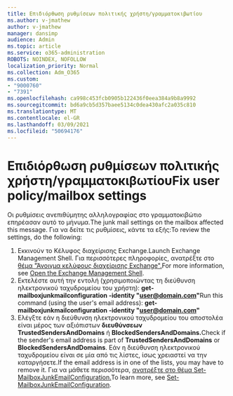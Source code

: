 ```yaml
---
title: Επιδιόρθωση ρυθμίσεων πολιτικής χρήστη/γραμματοκιβωτίου
ms.author: v-jmathew
author: v-jmathew
manager: dansimp
audience: Admin
ms.topic: article
ms.service: o365-administration
ROBOTS: NOINDEX, NOFOLLOW
localization_priority: Normal
ms.collection: Adm_O365
ms.custom:
- "9000760"
- "7391"
ms.openlocfilehash: ca998c453fcb0905b122436f0eea384a9b8a9992
ms.sourcegitcommit: bd6a9cb5d357baee5134c0dea430afc2a035c810
ms.translationtype: MT
ms.contentlocale: el-GR
ms.lasthandoff: 03/09/2021
ms.locfileid: "50694176"
---
```

# <a name="fix-user-policymailbox-settings"></a><span data-ttu-id="8443a-102">Επιδιόρθωση ρυθμίσεων πολιτικής χρήστη/γραμματοκιβωτίου</span><span class="sxs-lookup"><span data-stu-id="8443a-102">Fix user policy/mailbox settings</span></span>

<span data-ttu-id="8443a-103">Οι ρυθμίσεις ανεπιθύμητης αλληλογραφίας στο γραμματοκιβώτιο επηρέασαν αυτό το μήνυμα.</span><span class="sxs-lookup"><span data-stu-id="8443a-103">The junk mail settings on the mailbox affected this message.</span></span> <span data-ttu-id="8443a-104">Για να δείτε τις ρυθμίσεις, κάντε τα εξής:</span><span class="sxs-lookup"><span data-stu-id="8443a-104">To review the settings, do the following:</span></span>

1. <span data-ttu-id="8443a-105">Εκκινούν το Κέλυφος διαχείρισης Exchange.</span><span class="sxs-lookup"><span data-stu-id="8443a-105">Launch Exchange Management Shell.</span></span> <span data-ttu-id="8443a-106">Για περισσότερες πληροφορίες, ανατρέξτε στο [θέμα "Άνοιγμα κελύφους διαχείρισης Exchange".](https://go.microsoft.com/fwlink/?linkid=2101432)</span><span class="sxs-lookup"><span data-stu-id="8443a-106">For more information, see [Open the Exchange Management Shell](https://go.microsoft.com/fwlink/?linkid=2101432).</span></span>
2. <span data-ttu-id="8443a-107">Εκτελέστε αυτή την εντολή (χρησιμοποιώντας τη διεύθυνση ηλεκτρονικού ταχυδρομείου του χρήστη):  **get-mailboxjunkmailconfiguration -identity "user@domain.com"**</span><span class="sxs-lookup"><span data-stu-id="8443a-107">Run this command (using the user's email address):  **get-mailboxjunkmailconfiguration -identity "user@domain.com"**</span></span>
3. <span data-ttu-id="8443a-108">Ελέγξτε εάν η διεύθυνση ηλεκτρονικού ταχυδρομείου του αποστολέα είναι μέρος των αξιόπιστων **διευθύνσεων TrustedSendersAndDomains** ή **BlockedSendersAndDomains.**</span><span class="sxs-lookup"><span data-stu-id="8443a-108">Check if the sender's email address is part of **TrustedSendersAndDomains** or **BlockedSendersAndDomains**.</span></span> <span data-ttu-id="8443a-109">Εάν η διεύθυνση ηλεκτρονικού ταχυδρομείου είναι σε μία από τις λίστες, ίσως χρειαστεί να την καταργήσετε.</span><span class="sxs-lookup"><span data-stu-id="8443a-109">If the email address is in one of the lists, you may have to remove it.</span></span> <span data-ttu-id="8443a-110">Για να μάθετε περισσότερα, [ανατρέξτε στο θέμα Set-MailboxJunkEmailConfiguration.](https://go.microsoft.com/fwlink/?linkid=2101047)</span><span class="sxs-lookup"><span data-stu-id="8443a-110">To learn more, see [Set-MailboxJunkEmailConfiguration](https://go.microsoft.com/fwlink/?linkid=2101047).</span></span>
